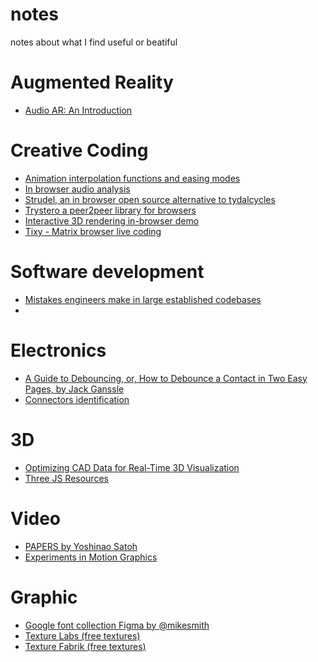 # notes
notes about what I find useful or beatiful

# Augmented Reality

- [Audio AR: An Introduction](https://medium.com/labs-notebook/audio-ar-an-introduction-698661405ff4)

# Creative Coding

- [Animation interpolation functions and easing modes](https://easings.net/)
- [In browser audio analysis](https://meyda.js.org/)
- [Strudel, an in browser open source alternative to tydalcycles](https://strudel.cc/)
- [Trystero a peer2peer library for browsers](https://oxism.com/trystero/)
- [Interactive 3D rendering in-browser demo](https://renderqueue.dev/)
- [Tixy - Matrix browser live coding](https://tixy.land/)

# Software development

- [Mistakes engineers make in large established codebases](https://www.seangoedecke.com/large-established-codebases/)
- 

# Electronics

- [A Guide to Debouncing, or, How to Debounce a Contact in Two Easy Pages, by Jack Ganssle](https://www.ganssle.com/debouncing.htm)
- [Connectors identification](https://connectorbook.com/identification.html?Q=)

# 3D

- [Optimizing CAD Data for Real-Time 3D Visualization](https://create.unity.com/optimizing-cad-data-for-real-time-3d-visualization-form)
- [Three JS Resources](https://threejsresources.com/)

# Video

- [PAPERS by Yoshinao Satoh](https://www.youtube.com/watch?v=56EG957YinM)
- [Experiments in Motion Graphics](https://www.youtube.com/watch?v=FdRE8q5TBJ0)

# Graphic

- [Google font collection Figma by @mikesmith](https://www.figma.com/design/lWrI14bRsS1axkjXRNG442/Usable-Google-Fonts?node-id=0-1&t=YpBkTx0RBFUfhQUG-1)
- [Texture Labs (free textures)](https://texturelabs.org/)
- [Texture Fabrik (free textures)](https://texturefabrik.com/)
